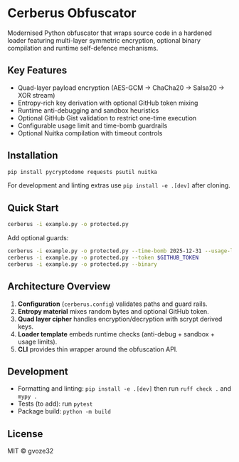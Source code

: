 # Cerberus Obfuscator

Modernised Python obfuscator that wraps source code in a hardened loader
featuring multi-layer symmetric encryption, optional binary compilation and
runtime self-defence mechanisms.

## Key Features

- Quad-layer payload encryption (AES-GCM → ChaCha20 → Salsa20 → XOR stream)
- Entropy-rich key derivation with optional GitHub token mixing
- Runtime anti-debugging and sandbox heuristics
- Optional GitHub Gist validation to restrict one-time execution
- Configurable usage limit and time-bomb guardrails
- Optional Nuitka compilation with timeout controls

## Installation

```bash
pip install pycryptodome requests psutil nuitka
```

For development and linting extras use `pip install -e .[dev]` after cloning.

## Quick Start

```bash
cerberus -i example.py -o protected.py
```

Add optional guards:

```bash
cerberus -i example.py -o protected.py --time-bomb 2025-12-31 --usage-limit 10
cerberus -i example.py -o protected.py --token $GITHUB_TOKEN
cerberus -i example.py -o protected.py --binary
```

## Architecture Overview

1. **Configuration** (`cerberus.config`) validates paths and guard rails.
2. **Entropy material** mixes random bytes and optional GitHub token.
3. **Quad layer cipher** handles encryption/decryption with scrypt derived keys.
4. **Loader template** embeds runtime checks (anti-debug + sandbox + usage limits).
5. **CLI** provides thin wrapper around the obfuscation API.

## Development

- Formatting and linting: `pip install -e .[dev]` then run `ruff check .` and `mypy .`
- Tests (to add): run `pytest`
- Package build: `python -m build`

## License

MIT © gvoze32